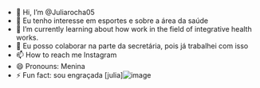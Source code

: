 - 👋 Hi, I’m @Juliarocha05
- 👀 Eu tenho interesse em esportes e sobre a área da saúde 
- 🌱 I’m currently learning about how work in the field of integrative health works.
- 💞️ Eu posso colaborar na parte da secretária, pois já trabalhei com isso 
- 📫 How to reach me Instagram 
- 😄 Pronouns: Menina
- ⚡ Fun fact: sou engraçada 
[julia]![image](https://github.com/user-attachments/assets/7cde9463-b098-4f0a-b96c-13821f9df175)

<!---
Juliarocha05/Juliarocha05 is a ✨ special ✨ repository because its `README.md` (this file) appears on your GitHub profile.
You can click the Preview link to take a look at your changes.
--->
